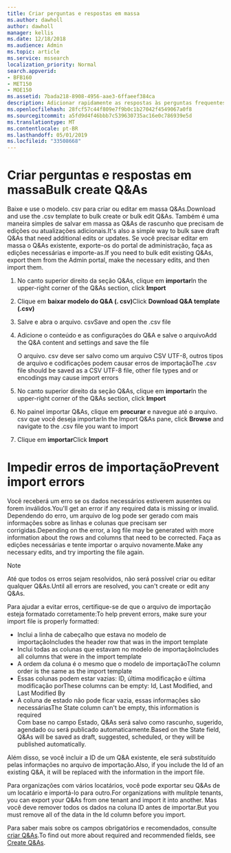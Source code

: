 ```yaml
---
title: Criar perguntas e respostas em massa
ms.author: dawholl
author: dawholl
manager: kellis
ms.date: 12/18/2018
ms.audience: Admin
ms.topic: article
ms.service: mssearch
localization_priority: Normal
search.appverid:
- BFB160
- MET150
- MOE150
ms.assetid: 7bada218-8908-4956-aae3-6ffaeef384ca
description: Adicionar rapidamente as respostas às perguntas frequentes com as ferramentas de importação no portal de administração de pesquisa da Microsoft
ms.openlocfilehash: 28fcf57c44f809e7f9b0c1b27042f4549067a0f8
ms.sourcegitcommit: a5fd9d4f46bbb7c539630735ac16e0c786939e5d
ms.translationtype: MT
ms.contentlocale: pt-BR
ms.lasthandoff: 05/01/2019
ms.locfileid: "33508668"
---
```

# <a name="bulk-create-qas"></a><span data-ttu-id="83645-103">Criar perguntas e respostas em massa</span><span class="sxs-lookup"><span data-stu-id="83645-103">Bulk create Q&As</span></span>

<span data-ttu-id="83645-104">Baixe e use o modelo. csv para criar ou editar em massa Q&As.</span><span class="sxs-lookup"><span data-stu-id="83645-104">Download and use the .csv template to bulk create or bulk edit Q&As.</span></span> <span data-ttu-id="83645-105">Também é uma maneira simples de salvar em massa as Q&As de rascunho que precisam de edições ou atualizações adicionais.</span><span class="sxs-lookup"><span data-stu-id="83645-105">It's also a simple way to bulk save draft Q&As that need additional edits or updates.</span></span> <span data-ttu-id="83645-106">Se você precisar editar em massa o Q&As existente, exporte-os do portal de administração, faça as edições necessárias e importe-as.</span><span class="sxs-lookup"><span data-stu-id="83645-106">If you need to bulk edit existing Q&As, export them from the Admin portal, make the necessary edits, and then import them.</span></span>
  
1. <span data-ttu-id="83645-107">No canto superior direito da seção Q&As, clique em **importar**</span><span class="sxs-lookup"><span data-stu-id="83645-107">In the upper-right corner of the Q&As section, click **Import**</span></span>
    
2. <span data-ttu-id="83645-108">Clique em **baixar modelo do Q&A (. csv)**</span><span class="sxs-lookup"><span data-stu-id="83645-108">Click **Download Q&A template (.csv)**</span></span>
    
3. <span data-ttu-id="83645-109">Salve e abra o arquivo. csv</span><span class="sxs-lookup"><span data-stu-id="83645-109">Save and open the .csv file</span></span>
    
4. <span data-ttu-id="83645-110">Adicione o conteúdo e as configurações do Q&A e salve o arquivo</span><span class="sxs-lookup"><span data-stu-id="83645-110">Add the Q&A content and settings and save the file</span></span>

    <span data-ttu-id="83645-111">O arquivo. csv deve ser salvo como um arquivo CSV UTF-8, outros tipos de arquivo e codificações podem causar erros de importação</span><span class="sxs-lookup"><span data-stu-id="83645-111">The .csv file should be saved as a CSV UTF-8 file, other file types and or encodings may cause import errors</span></span>
    
5. <span data-ttu-id="83645-112">No canto superior direito da seção Q&As, clique em **importar**</span><span class="sxs-lookup"><span data-stu-id="83645-112">In the upper-right corner of the Q&As section, click **Import**</span></span>
    
6. <span data-ttu-id="83645-113">No painel importar Q&As, clique em **procurar** e navegue até o arquivo. csv que você deseja importar</span><span class="sxs-lookup"><span data-stu-id="83645-113">In the Import Q&As pane, click **Browse** and navigate to the .csv file you want to import</span></span> 
    
7. <span data-ttu-id="83645-114">Clique em **importar**</span><span class="sxs-lookup"><span data-stu-id="83645-114">Click **Import**</span></span>

# <a name="prevent-import-errors"></a><span data-ttu-id="83645-115">Impedir erros de importação</span><span class="sxs-lookup"><span data-stu-id="83645-115">Prevent import errors</span></span>      
<span data-ttu-id="83645-116">Você receberá um erro se os dados necessários estiverem ausentes ou forem inválidos.</span><span class="sxs-lookup"><span data-stu-id="83645-116">You'll get an error if any required data is missing or invalid.</span></span> <span data-ttu-id="83645-117">Dependendo do erro, um arquivo de log pode ser gerado com mais informações sobre as linhas e colunas que precisam ser corrigidas.</span><span class="sxs-lookup"><span data-stu-id="83645-117">Depending on the error, a log file may be generated with more information about the rows and columns that need to be corrected.</span></span> <span data-ttu-id="83645-118">Faça as edições necessárias e tente importar o arquivo novamente.</span><span class="sxs-lookup"><span data-stu-id="83645-118">Make any necessary edits, and try importing the file again.</span></span>

> [!NOTE]
> <span data-ttu-id="83645-119">Até que todos os erros sejam resolvidos, não será possível criar ou editar qualquer Q&As.</span><span class="sxs-lookup"><span data-stu-id="83645-119">Until all errors are resolved, you can't create or edit any Q&As.</span></span> 

<span data-ttu-id="83645-120">Para ajudar a evitar erros, certifique-se de que o arquivo de importação esteja formatado corretamente:</span><span class="sxs-lookup"><span data-stu-id="83645-120">To help prevent errors, make sure your import file is properly formatted:</span></span>
- <span data-ttu-id="83645-121">Inclui a linha de cabeçalho que estava no modelo de importação</span><span class="sxs-lookup"><span data-stu-id="83645-121">Includes the header row that was in the import template</span></span>
- <span data-ttu-id="83645-122">Inclui todas as colunas que estavam no modelo de importação</span><span class="sxs-lookup"><span data-stu-id="83645-122">Includes all columns that were in the import template</span></span>
- <span data-ttu-id="83645-123">A ordem da coluna é o mesmo que o modelo de importação</span><span class="sxs-lookup"><span data-stu-id="83645-123">The column order is the same as the import template</span></span>
- <span data-ttu-id="83645-124">Essas colunas podem estar vazias: ID, última modificação e última modificação por</span><span class="sxs-lookup"><span data-stu-id="83645-124">These columns can be empty: Id, Last Modified, and Last Modified By</span></span>
- <span data-ttu-id="83645-125">A coluna de estado não pode ficar vazia, essas informações são necessárias</span><span class="sxs-lookup"><span data-stu-id="83645-125">The State column can't be empty, this information is required</span></span>  
<span data-ttu-id="83645-126">Com base no campo Estado, Q&As será salvo como rascunho, sugerido, agendado ou será publicado automaticamente.</span><span class="sxs-lookup"><span data-stu-id="83645-126">Based on the State field, Q&As will be saved as draft, suggested, scheduled, or they will be published automatically.</span></span>

<span data-ttu-id="83645-127">Além disso, se você incluir a ID de um Q&A existente, ele será substituído pelas informações no arquivo de importação.</span><span class="sxs-lookup"><span data-stu-id="83645-127">Also, if you include the Id of an existing Q&A, it will be replaced with the information in the import file.</span></span>

<span data-ttu-id="83645-128">Para organizações com vários locatários, você pode exportar seu Q&As de um locatário e importá-lo para outro.</span><span class="sxs-lookup"><span data-stu-id="83645-128">For organizations with mulitple tenants, you can export your Q&As from one tenant and import it into another.</span></span> <span data-ttu-id="83645-129">Mas você deve remover todos os dados na coluna ID antes de importar.</span><span class="sxs-lookup"><span data-stu-id="83645-129">But you must remove all of the data in the Id column before you import.</span></span>

<span data-ttu-id="83645-130">Para saber mais sobre os campos obrigatórios e recomendados, consulte [criar Q&As](create-qas.md).</span><span class="sxs-lookup"><span data-stu-id="83645-130">To find out more about required and recommended fields, see [Create Q&As](create-qas.md).</span></span>

  

